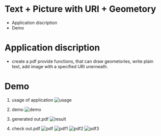 Text + Picture with URI + Geometory
===================================

* Application discription
* Demo


Application discription
=======================
* create a pdf provide functions, that can draw geometories, write plain text, 
	add image with a specified URI unerneath.


Demo
====

1. usage of application
![usage]()

2. demo
![demo]()

3. generated out.pdf
![result]()

4. check out.pdf
![pdf]()
![pdf1]()
![pdf2]()
![pdf3]()

